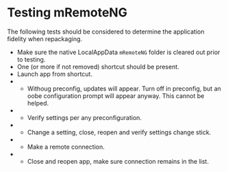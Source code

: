 # Testing mRemoteNG

The following tests should be considered to determine the application fidelity when repackaging.

* Make sure the native LocalAppData `mRemoteNG` folder is cleared out prior to testing.
* One (or more if not removed) shortcut should be present.
* Launch app from shortcut.  
* * Withoug preconfig, updates will appear.  Turn off in preconfig, but an oobe configuration prompt will appear anyway. This cannot be helped.
* * Verify settings per any preconfiguration. 
* * Change a setting, close, reopen and verify settings change stick.
* * Make a remote connection. 
* * Close and reopen app, make sure connection remains in the list.
